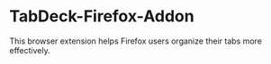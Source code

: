 # TabDeck-Firefox-Addon
This browser extension helps Firefox users organize their tabs more effectively.

